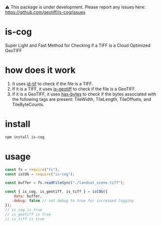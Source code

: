 :warning: This package is under development.  Please report any issues here: https://github.com/geotiff/is-cog/issues
# is-cog
Super Light and Fast Method for Checking if a TIFF is a Cloud Optimized GeoTIFF

# how does it work
1. It uses [id-tif](https://github.com/DanielJDufour/id-tif) to check if the file is a TIFF. 
2. If it is a TIFF, it uses [is-geotiff](https://github.com/GeoTIFF/is-geotiff) to check if the file is a GeoTIFF.
3. If it is a GeoTIFF, it uses [has-bytes](https://github.com/DanielJDufour/has-bytes) to check if the bytes associated with the following tags are present: TileWidth, TileLength, TileOffsets, and TileByteCounts.

# install
```bash
npm install is-cog
```

# usage
```js
const fs = require("fs");
const isCOG = require("is-cog");

const buffer = fs.readFileSync("./landsat_scene.tiff");

const { is_cog, is_geotiff, is_tiff } = isCOG({
    data: buffer,
    debug: false // set debug to true for increased logging
});
// is_cog is true
// is_geotiff is true
// is_tiff is true
```